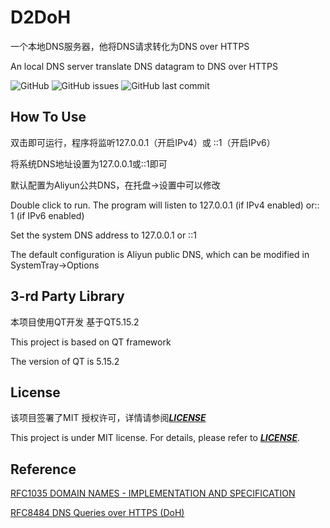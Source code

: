 # D2DoH
一个本地DNS服务器，他将DNS请求转化为DNS over HTTPS

An local DNS server translate DNS datagram to DNS over HTTPS

![GitHub](https://img.shields.io/github/license/AlexZhu2001/D2DoH)
![GitHub issues](https://img.shields.io/github/issues/AlexZhu2001/D2DoH)
![GitHub last commit](https://img.shields.io/github/last-commit/AlexZhu2001/D2DoH)

## How To Use
双击即可运行，程序将监听127.0.0.1（开启IPv4）或 ::1（开启IPv6）

将系统DNS地址设置为127.0.0.1或::1即可

默认配置为Aliyun公共DNS，在托盘->设置中可以修改

Double click to run. The program will listen to 127.0.0.1 (if IPv4 enabled) or:: 1 (if IPv6 enabled)

Set the system DNS address to 127.0.0.1 or ::1

The default configuration is Aliyun public DNS, which can be modified in SystemTray->Options

## 3-rd Party Library
本项目使用QT开发 基于QT5.15.2

This project is based on QT framework 

The version of QT is 5.15.2

## License
该项目签署了MIT 授权许可，详情请参阅[***LICENSE***](LICENSE)

This project is under MIT license. For details, please refer to [***LICENSE***](LICENSE).

## Reference
[RFC1035 DOMAIN NAMES - IMPLEMENTATION AND SPECIFICATION](https://datatracker.ietf.org/doc/html/rfc1035)

[RFC8484 DNS Queries over HTTPS (DoH)](https://datatracker.ietf.org/doc/html/rfc8484)
